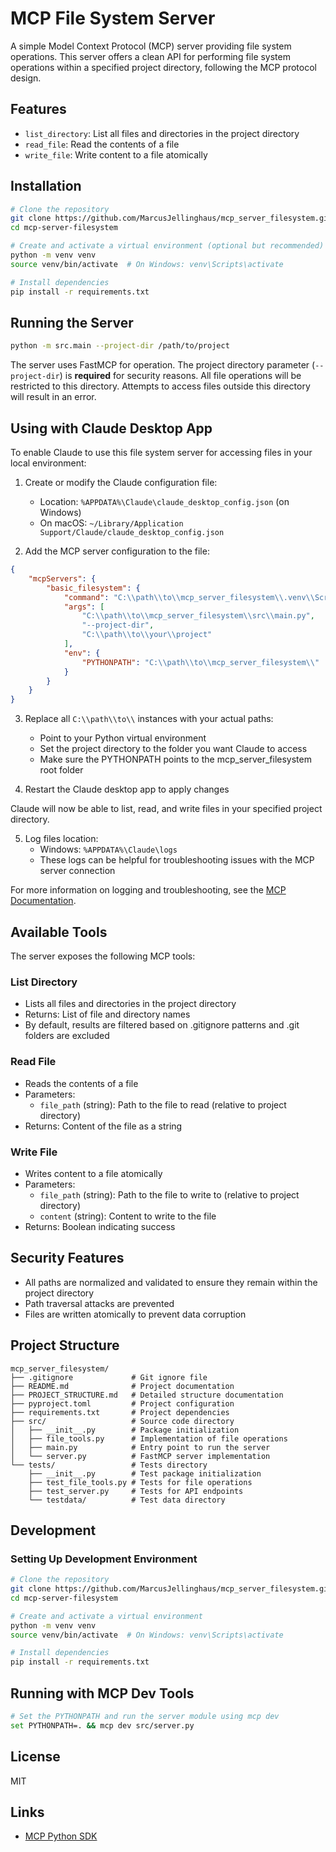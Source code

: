 # MCP File System Server

A simple Model Context Protocol (MCP) server providing file system operations. This server offers a clean API for performing file system operations within a specified project directory, following the MCP protocol design.

## Features

- `list_directory`: List all files and directories in the project directory
- `read_file`: Read the contents of a file
- `write_file`: Write content to a file atomically

## Installation

```bash
# Clone the repository
git clone https://github.com/MarcusJellinghaus/mcp_server_filesystem.git
cd mcp-server-filesystem

# Create and activate a virtual environment (optional but recommended)
python -m venv venv
source venv/bin/activate  # On Windows: venv\Scripts\activate

# Install dependencies
pip install -r requirements.txt
```

## Running the Server

```bash
python -m src.main --project-dir /path/to/project
```

The server uses FastMCP for operation. The project directory parameter (`--project-dir`) is **required** for security reasons. All file operations will be restricted to this directory. Attempts to access files outside this directory will result in an error.

## Using with Claude Desktop App

To enable Claude to use this file system server for accessing files in your local environment:

1. Create or modify the Claude configuration file:
   - Location: `%APPDATA%\Claude\claude_desktop_config.json` (on Windows)
   - On macOS: `~/Library/Application Support/Claude/claude_desktop_config.json`

2. Add the MCP server configuration to the file:

```json
{
    "mcpServers": {
        "basic_filesystem": {
            "command": "C:\\path\\to\\mcp_server_filesystem\\.venv\\Scripts\\python.exe",
            "args": [                
                "C:\\path\\to\\mcp_server_filesystem\\src\\main.py",
                "--project-dir",
                "C:\\path\\to\\your\\project"
            ],
            "env": {
                "PYTHONPATH": "C:\\path\\to\\mcp_server_filesystem\\"
            }
        }
    }
}
```

3. Replace all `C:\\path\\to\\` instances with your actual paths:
   - Point to your Python virtual environment 
   - Set the project directory to the folder you want Claude to access
   - Make sure the PYTHONPATH points to the mcp_server_filesystem root folder

4. Restart the Claude desktop app to apply changes

Claude will now be able to list, read, and write files in your specified project directory.

5. Log files location:
   - Windows: `%APPDATA%\Claude\logs`
   - These logs can be helpful for troubleshooting issues with the MCP server connection

For more information on logging and troubleshooting, see the [MCP Documentation](https://modelcontextprotocol.io/quickstart/user#getting-logs-from-claude-for-desktop).

## Available Tools

The server exposes the following MCP tools:

### List Directory
- Lists all files and directories in the project directory
- Returns: List of file and directory names
- By default, results are filtered based on .gitignore patterns and .git folders are excluded

### Read File
- Reads the contents of a file
- Parameters:
  - `file_path` (string): Path to the file to read (relative to project directory)
- Returns: Content of the file as a string

### Write File
- Writes content to a file atomically
- Parameters:
  - `file_path` (string): Path to the file to write to (relative to project directory)
  - `content` (string): Content to write to the file
- Returns: Boolean indicating success

## Security Features

- All paths are normalized and validated to ensure they remain within the project directory
- Path traversal attacks are prevented
- Files are written atomically to prevent data corruption

## Project Structure

```
mcp_server_filesystem/
├── .gitignore             # Git ignore file
├── README.md              # Project documentation
├── PROJECT_STRUCTURE.md   # Detailed structure documentation
├── pyproject.toml         # Project configuration
├── requirements.txt       # Project dependencies
├── src/                   # Source code directory
│   ├── __init__.py        # Package initialization
│   ├── file_tools.py      # Implementation of file operations
│   ├── main.py            # Entry point to run the server
│   └── server.py          # FastMCP server implementation
└── tests/                 # Tests directory
    ├── __init__.py        # Test package initialization
    ├── test_file_tools.py # Tests for file operations
    ├── test_server.py     # Tests for API endpoints
    └── testdata/          # Test data directory
```

## Development

### Setting Up Development Environment

```bash
# Clone the repository
git clone https://github.com/MarcusJellinghaus/mcp_server_filesystem.git
cd mcp-server-filesystem

# Create and activate a virtual environment
python -m venv venv
source venv/bin/activate  # On Windows: venv\Scripts\activate

# Install dependencies
pip install -r requirements.txt
```

## Running with MCP Dev Tools

```bash
# Set the PYTHONPATH and run the server module using mcp dev
set PYTHONPATH=. && mcp dev src/server.py
```

## License

MIT

## Links

- [MCP Python SDK](https://github.com/modelcontextprotocol/python-sdk)
